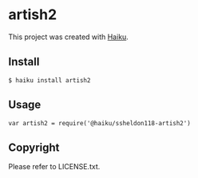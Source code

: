 # artish2

This project was created with [Haiku](https://haiku.ai).

## Install

```
$ haiku install artish2
```

## Usage

```
var artish2 = require('@haiku/ssheldon118-artish2')
```

## Copyright

Please refer to LICENSE.txt.